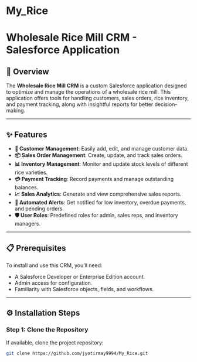 # My_Rice

# Wholesale Rice Mill CRM - Salesforce Application

## 📖 Overview
The **Wholesale Rice Mill CRM** is a custom Salesforce application designed to optimize and manage the operations of a wholesale rice mill. This application offers tools for handling customers, sales orders, rice inventory, and payment tracking, along with insightful reports for better decision-making.

---

## ✨ Features
- **👤 Customer Management**: Easily add, edit, and manage customer data.
- **📦 Sales Order Management**: Create, update, and track sales orders.
- **📊 Inventory Management**: Monitor and update stock levels of different rice varieties.
- **💳 Payment Tracking**: Record payments and manage outstanding balances.
- **📈 Sales Analytics**: Generate and view comprehensive sales reports.
- **🔔 Automated Alerts**: Get notified for low inventory, overdue payments, and pending orders.
- **🛡️ User Roles**: Predefined roles for admin, sales reps, and inventory managers.

---

## 📋 Prerequisites
To install and use this CRM, you’ll need:
- A Salesforce Developer or Enterprise Edition account.
- Admin access for configuration.
- Familiarity with Salesforce objects, fields, and workflows.

---

## ⚙️ Installation Steps

### Step 1: **Clone the Repository**
If available, clone the project repository:
```bash
git clone https://github.com/jyotirmay9994/My_Rice.git
